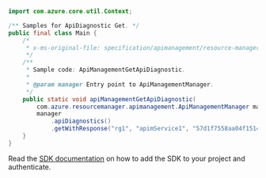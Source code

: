 ```java
import com.azure.core.util.Context;

/** Samples for ApiDiagnostic Get. */
public final class Main {
    /*
     * x-ms-original-file: specification/apimanagement/resource-manager/Microsoft.ApiManagement/stable/2021-08-01/examples/ApiManagementGetApiDiagnostic.json
     */
    /**
     * Sample code: ApiManagementGetApiDiagnostic.
     *
     * @param manager Entry point to ApiManagementManager.
     */
    public static void apiManagementGetApiDiagnostic(
        com.azure.resourcemanager.apimanagement.ApiManagementManager manager) {
        manager
            .apiDiagnostics()
            .getWithResponse("rg1", "apimService1", "57d1f7558aa04f15146d9d8a", "applicationinsights", Context.NONE);
    }
}
```

Read the [SDK documentation](https://github.com/Azure/azure-sdk-for-java/blob/azure-resourcemanager-apimanagement_1.0.0-beta.3/sdk/apimanagement/azure-resourcemanager-apimanagement/README.md) on how to add the SDK to your project and authenticate.
